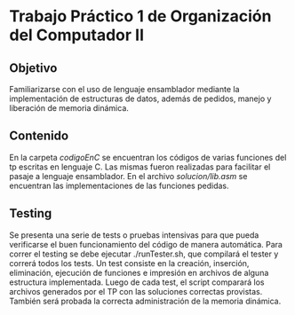 # Trabajo Práctico 1 de Organización del Computador II
## Objetivo
Familiarizarse con el uso de lenguaje ensamblador mediante la implementación de estructuras de datos, además de pedidos, manejo y liberación de memoria dinámica.

## Contenido
En la carpeta *codigoEnC* se encuentran los códigos de varias funciones del tp escritas en lenguaje C.
Las mismas fueron realizadas para facilitar el pasaje a lenguaje ensamblador. En el archivo *solucion/lib.asm* se encuentran las implementaciones de las funciones pedidas.

## Testing
Se presenta una serie de tests o pruebas intensivas para que pueda verificarse el buen funcionamiento del código de manera automática. Para correr el testing se debe ejecutar ./runTester.sh, que compilará el tester y correrá todos los tests. Un test consiste en la creación, inserción, eliminación, ejecución de funciones e impresión en archivos de alguna estructura implementada. Luego
de cada test, el script comparará los archivos generados por el TP con las soluciones correctas provistas. También será probada la correcta administración de la memoria dinámica.
